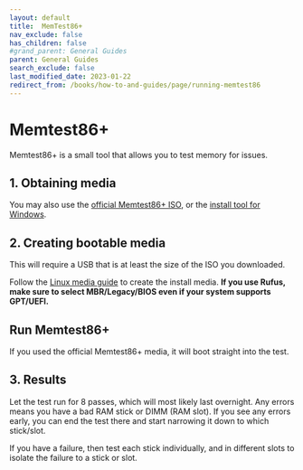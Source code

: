 ```yaml
---
layout: default
title:  MemTest86+
nav_exclude: false
has_children: false
#grand_parent: General Guides
parent: General Guides
search_exclude: false
last_modified_date: 2023-01-22
redirect_from: /books/how-to-and-guides/page/running-memtest86
---
```


# Memtest86+

Memtest86+ is a small tool that allows you to test memory for issues.

## 1. Obtaining media
You may also use the [official Memtest86+ ISO](https://www.memtest.org/download/v7.00/mt86plus_7.00_64.iso.zip), or the [install tool for Windows](https://www.memtest.org/download/v7.00/mt86plus_7.00_USB_Installer.exe).

## 2. Creating bootable media
This will require a USB that is at least the size of the ISO you downloaded.

Follow the [Linux media guide](/docs/installations/install-linux#step-2-creating-installation-media) to create the install media. **If you use Rufus, make sure to select MBR/Legacy/BIOS even if your system supports GPT/UEFI.**

## Run Memtest86+

If you used the official Memtest86+ media, it will boot straight into the test.

## 3. Results
Let the test run for 8 passes, which will most likely last overnight. Any errors means you have a bad RAM stick or DIMM (RAM slot). If you see any errors early, you can end the test there and start narrowing it down to which stick/slot.

If you have a failure, then test each stick individually, and in different slots to isolate the failure to a stick or slot.
